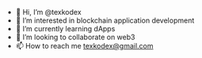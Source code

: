 - 👋 Hi, I’m @texkodex
- 👀 I’m interested in blockchain application development
- 🌱 I’m currently learning dApps
- 💞️ I’m looking to collaborate on web3
- 📫 How to reach me texkodex@gmail.com

<!---
texkodex/texkodex is a ✨ special ✨ repository because its `README.md` (this file) appears on your GitHub profile.
You can click the Preview link to take a look at your changes.
--->
